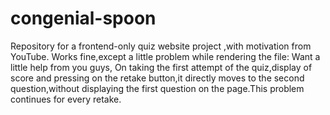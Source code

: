 # congenial-spoon
Repository for a  frontend-only quiz website project ,with motivation from YouTube.
Works fine,except a little problem while rendering the file:
Want a little help from you guys,
On taking the first attempt of the quiz,display of score and pressing on the retake button,it directly moves to the second question,without displaying the first question on the page.This problem continues for every retake.
